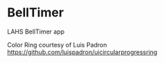 # BellTimer
LAHS BellTimer app


Color Ring courtesy of Luis Padron
https://github.com/luispadron/uicircularprogressring
